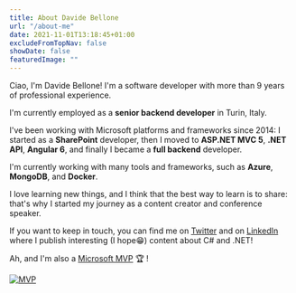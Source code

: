 ```yaml
---
title: About Davide Bellone
url: "/about-me"
date: 2021-11-01T13:18:45+01:00
excludeFromTopNav: false
showDate: false
featuredImage: ""
---
```


Ciao, I'm Davide Bellone! I'm a software developer with more than 9 years of professional experience.

I'm currently employed as a **senior backend developer** in Turin, Italy.

I've been working with Microsoft platforms and frameworks since 2014: I started as a **SharePoint** developer, then I moved to **ASP.NET MVC 5**, **.NET API**, **Angular 6**, and finally I became a **full backend** developer.

I'm currently working with many tools and frameworks, such as **Azure**, **MongoDB**, and **Docker**.

I love learning new things, and I think that the best way to learn is to share: that's why I started my journey as a content creator and conference speaker.

If you want to keep in touch, you can find me on [Twitter](https://twitter.com/BelloneDavide) and on [LinkedIn](https://www.linkedin.com/in/bellonedavide/) where I publish interesting (I hope😁) content about C# and .NET!

Ah, and I'm also a [Microsoft MVP](https://mvp.microsoft.com/en-us/PublicProfile/5005077?fullName=Davide%20Bellone) 🏆 !

[![MVP](https://www.code4it.dev/img/MVP_badge.png)](https://mvp.microsoft.com/en-us/PublicProfile/5005077?fullName=Davide%20Bellone)
